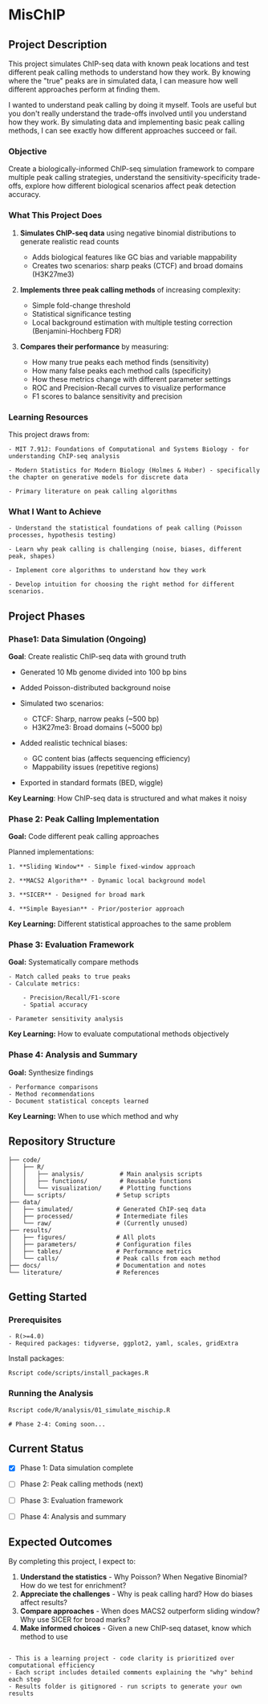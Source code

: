 # MisChIP


## Project Description

This project simulates ChIP-seq data with known peak locations and test different peak calling methods to understand how they work. By knowing where the "true" peaks are in simulated data, I can measure how well different approaches perform at finding them.

I wanted to understand peak calling by doing it myself. Tools are useful but you don't really understand the trade-offs involved until you understand how they work. By simulating data and implementing basic peak calling methods, I can see exactly how different approaches succeed or fail.

### Objective

Create a biologically-informed ChIP-seq simulation framework to compare multiple peak calling strategies, understand the sensitivity-specificity trade-offs, explore how different biological scenarios affect peak detection accuracy.

### What This Project Does

1. **Simulates ChIP-seq data** using negative binomial distributions to generate realistic read counts
    - Adds biological features like GC bias and variable mappability
    - Creates two scenarios: sharp peaks (CTCF) and broad domains (H3K27me3)

2. **Implements three peak calling methods** of increasing complexity:
    - Simple fold-change threshold
    - Statistical significance testing
    - Local background estimation with multiple testing correction (Benjamini-Hochberg FDR)

3. **Compares their performance** by measuring:
    - How many true peaks each method finds (sensitivity)
    - How many false peaks each method calls (specificity)
    - How these metrics change with different parameter settings
    - ROC and Precision-Recall curves to visualize performance
    - F1 scores to balance sensitivity and precision

### Learning Resources
This project draws from:

    - MIT 7.91J: Foundations of Computational and Systems Biology - for understanding ChIP-seq analysis

    - Modern Statistics for Modern Biology (Holmes & Huber) - specifically the chapter on generative models for discrete data

    - Primary literature on peak calling algorithms


### What I Want to Achieve

    - Understand the statistical foundations of peak calling (Poisson processes, hypothesis testing)

    - Learn why peak calling is challenging (noise, biases, different peak, shapes)

    - Implement core algorithms to understand how they work

    - Develop intuition for choosing the right method for different scenarios.


## Project Phases

### Phase1: Data Simulation (Ongoing)

**Goal**: Create realistic ChIP-seq data with ground truth

- Generated 10 Mb genome divided into 100 bp bins
- Added Poisson-distributed background noise
- Simulated two scenarios:

    - CTCF: Sharp, narrow peaks (~500 bp)
    - H3K27me3: Broad domains (~5000 bp)


- Added realistic technical biases:

    - GC content bias (affects sequencing efficiency)
    - Mappability issues (repetitive regions)


- Exported in standard formats (BED, wiggle)

**Key Learning**: How ChIP-seq data is structured and what makes it noisy

### Phase 2: Peak Calling Implementation

**Goal:** Code different peak calling approaches

Planned implementations:

    1. **Sliding Window** - Simple fixed-window approach
    
    2. **MACS2 Algorithm** - Dynamic local background model
    
    3. **SICER** - Designed for broad mark
    
    4. **Simple Bayesian** - Prior/posterior approach

**Key Learning:** Different statistical approaches to the same problem

### Phase 3: Evaluation Framework

**Goal:** Systematically compare methods

    - Match called peaks to true peaks
    - Calculate metrics:
    
        - Precision/Recall/F1-score
        - Spatial accuracy

    - Parameter sensitivity analysis

**Key Learning:** How to evaluate computational methods objectively


### Phase 4: Analysis and Summary

**Goal:** Synthesize findings

    - Performance comparisons
    - Method recommendations
    - Document statistical concepts learned

**Key Learning:** When to use which method and why

## Repository Structure

```mischip-seq-analysis/
├── code/
│   ├── R/
│   │   ├── analysis/          # Main analysis scripts
│   │   ├── functions/         # Reusable functions
│   │   └── visualization/     # Plotting functions
│   └── scripts/              # Setup scripts
├── data/
│   ├── simulated/            # Generated ChIP-seq data
│   ├── processed/            # Intermediate files
│   └── raw/                  # (Currently unused)
├── results/
│   ├── figures/              # All plots
│   ├── parameters/           # Configuration files
│   ├── tables/               # Performance metrics
│   └── calls/                # Peak calls from each method
├── docs/                     # Documentation and notes
└── literature/               # References
```


## Getting Started

### Prerequisites

    - R(>=4.0)
    - Required packages: tidyverse, ggplot2, yaml, scales, gridExtra

Install packages:

```Rscript code/scripts/install_packages.R```

### Running the Analysis

```# Phase 1: Generate simulated data
Rscript code/R/analysis/01_simulate_mischip.R

# Phase 2-4: Coming soon...
```

## Current Status

- [x] Phase 1: Data simulation complete
- [ ] Phase 2: Peak calling methods (next)
- [ ] Phase 3: Evaluation framework
- [ ] Phase 4: Analysis and summary


## Expected Outcomes

By completing this project, I expect to:

1. **Understand the statistics** - Why Poisson? When Negative Binomial? How do we test for enrichment?
2. **Appreciate the challenges** - Why is peak calling hard? How do biases affect results?
3. **Compare approaches** - When does MACS2 outperform sliding window? Why use SICER for broad marks?
4. **Make informed choices** - Given a new ChIP-seq dataset, know which method to use

```**Note**: This project focuses on understanding basic peak calling principles using simulated data. We use FDR (False Discovery Rate) using **Benjamini-Hochberg** correction but not IDR (Irreproducible Discovery Rate), which is used for comparing biological replicates to assess reproducibility.

- This is a learning project - code clarity is prioritized over computational efficiency
- Each script includes detailed comments explaining the "why" behind each step
- Results folder is gitignored - run scripts to generate your own results
```